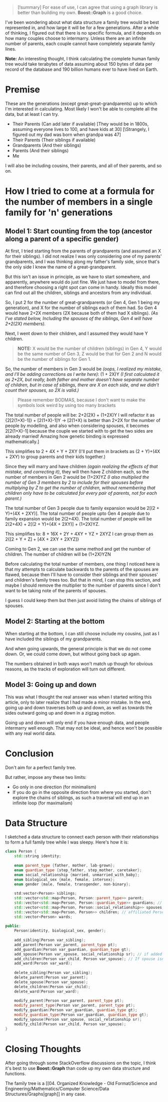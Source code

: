 > [!summary]
> For ease of use, I can agree that using a graph library is better than building my own. **Boost::Graph** is a good choice.

I've been wondering about what data structure a family tree would be best represented in, and how large it will be for a few generations. After a while of thinking, I figured out that there is no specific formula, and it depends on how many couples choose to intermarry. Unless there are an infinite number of parents, each couple cannot have completely separate family lines.

**Note:** An interesting thought, I think calculating the complete human family tree would take terabytes of data assuming about 150 bytes of data per record of the database and 190 billion humans ever to have lived on Earth.
# Premise
These are the generations (except great-great-grandparents) up to which I'm interested in calculating. Most likely I won't be able to complete all the data, but at least I can try.

- Their Parents (Can add later if available) \[They would be in 1800s, assuming everyone lives to 100, and have kids at 30\] \[\Strangely, I figured out my dad was born when grandpa was 47\]
- Their Parents (Their siblings if available)
- Grandparents (And their siblings)
- Parents (And their siblings)
- Me

I will also be including cousins, their parents, and all of their parents, and so on.
# How I tried to come at a formula for the number of members in a single family for 'n' generations
## Model 1: Start counting from the top (ancestor along a parent of a specific gender)
At first, I tried starting from the parents of grandparents (and assumed an X for their siblings). I did not realize I was only considering one of my parents' grandparents, and I was thinking along my father's family side, since that's the only side I knew the name of a great-grandparent.

But this isn't an issue in principle, as we have to start somewhere, and apparently, anywhere would do just fine. We just have to model from there, and therefore choosing a right spot can come in handy. Ideally this model can find out all the children, siblings and ancestors from any individual.

So, I put 2 for the number of great-grandparents (or Gen 4, Gen 1 being my generation), and X for the number of siblings each of them had. So Gen 4 would have 2+2X members (2X because both of them had X siblings). *(As I've stated below, Including the spouses of the siblings, Gen 4 will have 2+2(2X) members).*

Next, I went down to their children, and I assumed they would have Y children.

> **NOTE:** X would be the number of children (siblings) in Gen 4, Y would be the same number of Gen 3, Z would be that for Gen 2 and N would be the number of siblings for Gen 1.

So, the number of members in Gen 3 would be *(oops, I realized my mistake, and I'll be adding corrections as I write here)*: (1 + 2X)Y *(I first calculated it as 2+2X, but really, both father and mother doesn't have separate number of children, but in case of siblings, there are X on each side, and we didn't count their spouses, so 2X is valid.)*

> Please remember BODMAS, because I don't want to make the symbols look weird by using too many brackets

The total number of people will be: 2+2(2X) + (1+2X)Y
I will refactor it as {2\[2(1+X)-1\]} + \[2(1+X)\-1\]Y    -> \[2(1+X) is better than 2+2X for the number of people by modelling, and also when considering spouses, it becomes 2\[2(1+X)-1\] because the couple we started with to get the two sides are already married! Amazing how genetic binding is expressed mathematically.\]

This simplifies to 2 + 4X + Y + 2XY (I'll put them in brackets as (2 + Y)+(4X + 2XY) to group parents and their kids together.)

Since they will marry and have children *(again realizing the effects of that mistake, and correcting it)*, they will then have Z children each, so the number of members in Gen 2 would be (1+2X)YZ *(I also multiplied the number of Gen 3 members by 2 to include for their spouses before multiplying by Z to get the number of children, without remembering that children only have to be calculated for every pair of parents, not for each parent.)*

The total number of Gen 3 people due to family expansion would be 2\[(2 + Y)+(4X + 2XY)\].
The total number of people upto Gen 4 people due to family expansion would be 2(2+4X).
The total number of people will be 2(2+4X) + 2\[(2 + Y)+(4X + 2XY)\] + (1+2X)YZ.

This simplifies to: 8 + 16X + 2Y + 4XY + YZ + 2XYZ
I can group them as 2{\[2 + Y + Z\] + \[4X + 2XY + 2XYZ\]}

Coming to Gen 2, we can use the same method and get the number of children.
The number of children will be (1+2X)YZN

Before calculating the total number of members, one thing I noticed here is that my attempts to calculate backwards to the parents of the spouses are flawed, because then I'll have to consider their siblings and their spouses' and children's family trees too. But that in mind, I can stop this section, and maybe I should remove the multiplier to the number of parents since I don't want to be taking note of the parents of spouses.

I guess I could keep them but then just avoid listing the chains of siblings of spouses.
## Model 2: Starting at the bottom

When starting at the bottom, I can still choose include my cousins, just as I have included the siblings of my grandparents.

And when going upwards, the general principle is that we do not come down. Or, we could come down, but without going back up again.

The numbers obtained in both ways won't match up though for obvious reasons, as the tracks of exploration will turn out different.

## Model 3: Going up and down
This was what I thought the real answer was when I started writing this article, only to later realize that I had made a minor mistake. In the end, going up and down traverses both up and down, as well as towards the sides outward going up and down in a zigzag motion.

Going up and down will only end if you have enough data, and people intermarry well enough. That may not be ideal, and hence won't be possible with any real world data.
# Conclusion
Don't aim for a perfect family tree.

But rather, impose any these two limits:
- Go only in one direction (for minimalism)
- If you do go in the opposite direction from where you started, don't explore the chains of siblings, as such a traversal will end up in an infinite loop (for maximalism)
# Data Structure
I sketched a data structure to connect each person with their relationships to form a full family tree while I was sleepy. Here's how it is:

```C++
class Person {
	std::string identity;
	
	enum parent_type {father, mother, lab-grown};
	enum guardian_type {step_father, step_mother, caretaker};
	enum social_relationship {married, unmarried_with_baby};
	enum biological_sex {male, female, intersex};
	enum gender {male, female, transgender, non-binary};
	
	std:vector<Person> siblings;
	std::vector<std::map<Person, Person::parent_type>> parent;
	std::vector<std::map<Person, Person::guardian_type>> guardians; // Guardians overrides parents as caretakers
	std::vector<std::map<Person, Person::social_relationship>> spouses; // Spouse can be married or unmarried with baby
	std::vector<std::map<Person, Person>> children; // affiliated Person must be a spouse
	std::vector<Person> wards;
	
public:
	Person(identity, biological_sex, gender);
	
	add_sibling(Person var_sibling);
	add_parent(Person var_parent, parent_type pt);
	add_guardian(Person var_guardian, guardian_type gt);
	add_spouse(Person var_spouse, social_relationship sr); // if added spouse already exists as unmarried, modify them as married
	add_children(Person var_child, Person var_spouse); // If spouse isn't in Person::spouses, add them there.
	add_ward(Person var_ward);
	
	delete_sibling(Person var_sibling);
	delete_parent(Person var_parent);
	delete_spouse(Person var_spouse);
	delete_children(Person var_child);
	delete_ward(Person var_ward);
	
	modify_parent(Person var_parent, parent_type pt);
	modify_parent_type(Person var_parent, parent_type pt);
	modify_guardian(Person var_guardian, guardian_type gt);
	modify_guardian_type(Person var_guardian, guardian_type gt);
	modify_spouse(Person var_spouse, social_relationship sr);
	modify_child(Person var_child, Person var_spouse);
}
```
# Closing Thoughts
After going through some StackOverflow discussions on the topic, I think it's best to use **Boost::Graph** than code up my own data structure and functions.

The family tree is a [[04. Organized Knowledge - Old Format/Science and Engineering/Mathematics/Computer Science/Data Structures/Graphs|graph]] in any case.